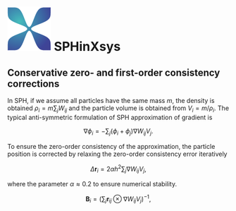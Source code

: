 # ![](../../assets/logo.png) SPHinXsys

## Conservative zero- and first-order consistency corrections

In SPH, if we assume all particles have the same mass $m$, 
the density is obtained $\rho_i = m \sum_j W_{ij}$ and 
the particle volume is obtained from $V_i = m/ \rho_i$.
The typical anti-symmetric formulation of SPH approximation of gradient is

$$
\nabla \phi_i = - \sum_j 
(\phi_i + \phi_j)  \nabla W_{ij} V_j.
$$

To ensure the zero-order consistency of the approximation, 
the particle position is corrected by relaxing the zero-order 
consistency error iteratively

$$
\Delta \boldsymbol{r}_i = 2 \alpha h^{2} \sum_j  \nabla W_{ij} V_j,
$$

where the parameter $\alpha \approx 0.2$ to ensure numerical stability.

$$
\boldsymbol{B}_i = \left(\sum_j 
\boldsymbol{r}_{ij} \otimes \nabla W_{ij} V_j \right)^{-1},
$$